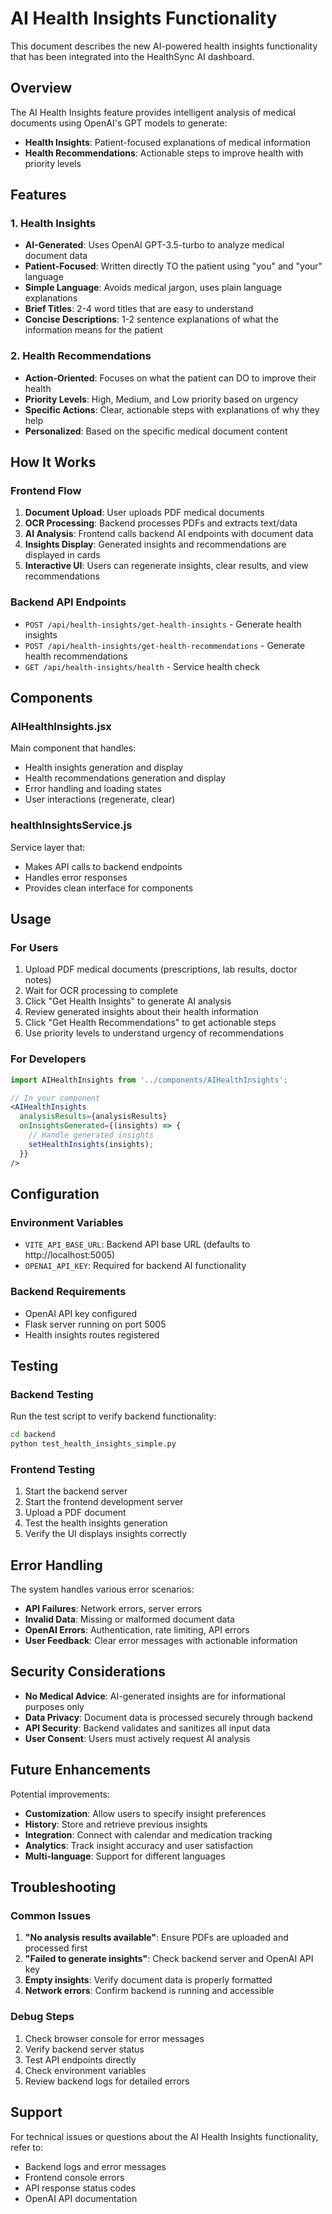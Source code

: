 # AI Health Insights Functionality

This document describes the new AI-powered health insights functionality that has been integrated into the HealthSync AI dashboard.

## Overview

The AI Health Insights feature provides intelligent analysis of medical documents using OpenAI's GPT models to generate:
- **Health Insights**: Patient-focused explanations of medical information
- **Health Recommendations**: Actionable steps to improve health with priority levels

## Features

### 1. Health Insights
- **AI-Generated**: Uses OpenAI GPT-3.5-turbo to analyze medical document data
- **Patient-Focused**: Written directly TO the patient using "you" and "your" language
- **Simple Language**: Avoids medical jargon, uses plain language explanations
- **Brief Titles**: 2-4 word titles that are easy to understand
- **Concise Descriptions**: 1-2 sentence explanations of what the information means for the patient

### 2. Health Recommendations
- **Action-Oriented**: Focuses on what the patient can DO to improve their health
- **Priority Levels**: High, Medium, and Low priority based on urgency
- **Specific Actions**: Clear, actionable steps with explanations of why they help
- **Personalized**: Based on the specific medical document content

## How It Works

### Frontend Flow
1. **Document Upload**: User uploads PDF medical documents
2. **OCR Processing**: Backend processes PDFs and extracts text/data
3. **AI Analysis**: Frontend calls backend AI endpoints with document data
4. **Insights Display**: Generated insights and recommendations are displayed in cards
5. **Interactive UI**: Users can regenerate insights, clear results, and view recommendations

### Backend API Endpoints
- `POST /api/health-insights/get-health-insights` - Generate health insights
- `POST /api/health-insights/get-health-recommendations` - Generate health recommendations
- `GET /api/health-insights/health` - Service health check

## Components

### AIHealthInsights.jsx
Main component that handles:
- Health insights generation and display
- Health recommendations generation and display
- Error handling and loading states
- User interactions (regenerate, clear)

### healthInsightsService.js
Service layer that:
- Makes API calls to backend endpoints
- Handles error responses
- Provides clean interface for components

## Usage

### For Users
1. Upload PDF medical documents (prescriptions, lab results, doctor notes)
2. Wait for OCR processing to complete
3. Click "Get Health Insights" to generate AI analysis
4. Review generated insights about their health information
5. Click "Get Health Recommendations" to get actionable steps
6. Use priority levels to understand urgency of recommendations

### For Developers
```jsx
import AIHealthInsights from '../components/AIHealthInsights';

// In your component
<AIHealthInsights 
  analysisResults={analysisResults}
  onInsightsGenerated={(insights) => {
    // Handle generated insights
    setHealthInsights(insights);
  }}
/>
```

## Configuration

### Environment Variables
- `VITE_API_BASE_URL`: Backend API base URL (defaults to http://localhost:5005)
- `OPENAI_API_KEY`: Required for backend AI functionality

### Backend Requirements
- OpenAI API key configured
- Flask server running on port 5005
- Health insights routes registered

## Testing

### Backend Testing
Run the test script to verify backend functionality:
```bash
cd backend
python test_health_insights_simple.py
```

### Frontend Testing
1. Start the backend server
2. Start the frontend development server
3. Upload a PDF document
4. Test the health insights generation
5. Verify the UI displays insights correctly

## Error Handling

The system handles various error scenarios:
- **API Failures**: Network errors, server errors
- **Invalid Data**: Missing or malformed document data
- **OpenAI Errors**: Authentication, rate limiting, API errors
- **User Feedback**: Clear error messages with actionable information

## Security Considerations

- **No Medical Advice**: AI-generated insights are for informational purposes only
- **Data Privacy**: Document data is processed securely through backend
- **API Security**: Backend validates and sanitizes all input data
- **User Consent**: Users must actively request AI analysis

## Future Enhancements

Potential improvements:
- **Customization**: Allow users to specify insight preferences
- **History**: Store and retrieve previous insights
- **Integration**: Connect with calendar and medication tracking
- **Analytics**: Track insight accuracy and user satisfaction
- **Multi-language**: Support for different languages

## Troubleshooting

### Common Issues
1. **"No analysis results available"**: Ensure PDFs are uploaded and processed first
2. **"Failed to generate insights"**: Check backend server and OpenAI API key
3. **Empty insights**: Verify document data is properly formatted
4. **Network errors**: Confirm backend is running and accessible

### Debug Steps
1. Check browser console for error messages
2. Verify backend server status
3. Test API endpoints directly
4. Check environment variables
5. Review backend logs for detailed errors

## Support

For technical issues or questions about the AI Health Insights functionality, refer to:
- Backend logs and error messages
- Frontend console errors
- API response status codes
- OpenAI API documentation
